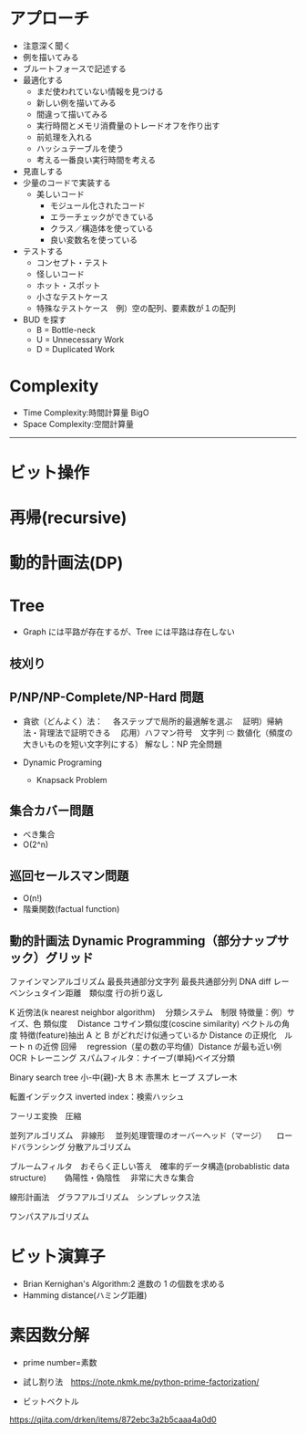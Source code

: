 # アプローチ

- 注意深く聞く
- 例を描いてみる
- ブルートフォースで記述する
- 最適化する
  - まだ使われていない情報を見つける
  - 新しい例を描いてみる
  - 間違って描いてみる
  - 実行時間とメモリ消費量のトレードオフを作り出す
  - 前処理を入れる
  - ハッシュテーブルを使う
  - 考える一番良い実行時間を考える
- 見直しする
- 少量のコードで実装する
  - 美しいコード
    - モジュール化されたコード
    - エラーチェックができている
    - クラス／構造体を使っている
    - 良い変数名を使っている
- テストする
  - コンセプト・テスト
  - 怪しいコード
  - ホット・スポット
  - 小さなテストケース
  - 特殊なテストケース　例）空の配列、要素数が１の配列
- BUD を探す
  - B = Bottle-neck
  - U = Unnecessary Work
  - D = Duplicated Work

# Complexity

- Time Complexity:時間計算量 BigO
- Space Complexity:空間計算量

---

# ビット操作

# 再帰(recursive)

# 動的計画法(DP)

# Tree

- Graph には平路が存在するが、Tree には平路は存在しない

## 枝刈り

## P/NP/NP-Complete/NP-Hard 問題

- 貪欲（どんよく）法：
  　各ステップで局所的最適解を選ぶ
  　証明）帰納法・背理法で証明できる
  　応用）ハフマン符号　文字列 ⇨ 数値化（頻度の大きいものを短い文字列にする）
  解なし：NP 完全問題

- Dynamic Programing
  - Knapsack Problem

## 集合カバー問題

- べき集合
- O(2^n)

## 巡回セールスマン問題

- O(n!)
- 階乗関数(factual function)

## 動的計画法 Dynamic Programming（部分ナップサック）グリッド

ファインマンアルゴリズム
最長共通部分文字列
最長共通部分列 DNA
diff
レーベンシュタイン距離　類似度
行の折り返し

K 近傍法(k nearest neighbor algorithm)　
分類システム　制限
特徴量：例）サイズ、色
類似度　
Distance
コサイン類似度(coscine similarity) ベクトルの角度
特徴(feature)抽出 A と B がどれだけ似通っているか
Distance の正規化　ルート n の近傍
回帰　 regression（星の数の平均値）Distance が最も近い例
OCR トレーニング
スパムフィルタ：ナイーブ(単純)ベイズ分類

Binary search tree 小-中(親)-大
B 木
赤黒木
ヒープ
スプレー木

転置インデックス inverted index：検索ハッシュ

フーリエ変換　圧縮

並列アルゴリズム　非線形
　並列処理管理のオーバーヘッド（マージ）
　ロードバランシング
分散アルゴリズム

ブルームフィルタ　おそらく正しい答え　確率的データ構造(probablistic data structure)　
　偽陽性・偽陰性
　非常に大きな集合

線形計画法　グラフアルゴリズム　シンプレックス法

ワンパスアルゴリズム

# ビット演算子

- Brian Kernighan's Algorithm:2 進数の 1 の個数を求める
- Hamming distance(ハミング距離)

# 素因数分解

- prime number=素数
- 試し割り法　https://note.nkmk.me/python-prime-factorization/

- ビットベクトル

https://qiita.com/drken/items/872ebc3a2b5caaa4a0d0
